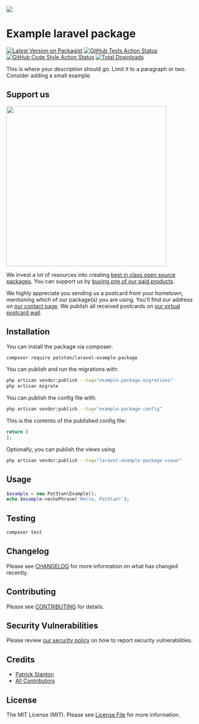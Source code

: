 
[<img src="https://github-ads.s3.eu-central-1.amazonaws.com/support-ukraine.svg?t=1" />](https://supportukrainenow.org)

# Example laravel package

[![Latest Version on Packagist](https://img.shields.io/packagist/v/patstan/laravel-example-package.svg?style=flat-square)](https://packagist.org/packages/patstan/laravel-example-package)
[![GitHub Tests Action Status](https://img.shields.io/github/workflow/status/patstan/laravel-example-package/run-tests?label=tests)](https://github.com/patstan/laravel-example-package/actions?query=workflow%3Arun-tests+branch%3Amain)
[![GitHub Code Style Action Status](https://img.shields.io/github/workflow/status/patstan/laravel-example-package/Check%20&%20fix%20styling?label=code%20style)](https://github.com/patstan/laravel-example-package/actions?query=workflow%3A"Check+%26+fix+styling"+branch%3Amain)
[![Total Downloads](https://img.shields.io/packagist/dt/patstan/laravel-example-package.svg?style=flat-square)](https://packagist.org/packages/patstan/laravel-example-package)

This is where your description should go. Limit it to a paragraph or two. Consider adding a small example.

## Support us

[<img src="https://github-ads.s3.eu-central-1.amazonaws.com/laravel-example-package.jpg?t=1" width="419px" />](https://spatie.be/github-ad-click/laravel-example-package)

We invest a lot of resources into creating [best in class open source packages](https://spatie.be/open-source). You can support us by [buying one of our paid products](https://spatie.be/open-source/support-us).

We highly appreciate you sending us a postcard from your hometown, mentioning which of our package(s) you are using. You'll find our address on [our contact page](https://spatie.be/about-us). We publish all received postcards on [our virtual postcard wall](https://spatie.be/open-source/postcards).

## Installation

You can install the package via composer:

```bash
composer require patstan/laravel-example-package
```

You can publish and run the migrations with:

```bash
php artisan vendor:publish --tag="example-package-migrations"
php artisan migrate
```

You can publish the config file with:

```bash
php artisan vendor:publish --tag="example-package-config"
```

This is the contents of the published config file:

```php
return [
];
```

Optionally, you can publish the views using

```bash
php artisan vendor:publish --tag="laravel-example-package-views"
```

## Usage

```php
$example = new PatStan\Example();
echo $example->echoPhrase('Hello, PatStan!');
```

## Testing

```bash
composer test
```

## Changelog

Please see [CHANGELOG](CHANGELOG.md) for more information on what has changed recently.

## Contributing

Please see [CONTRIBUTING](https://github.com/spatie/.github/blob/main/CONTRIBUTING.md) for details.

## Security Vulnerabilities

Please review [our security policy](../../security/policy) on how to report security vulnerabilities.

## Credits

- [Patrick Stanton](https://github.com/PatStan)
- [All Contributors](../../contributors)

## License

The MIT License (MIT). Please see [License File](LICENSE.md) for more information.
